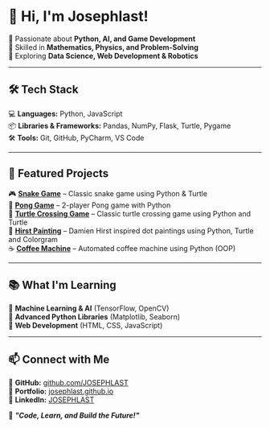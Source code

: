 # 👋 Hi, I'm Josephlast!  
🔹 Passionate about **Python, AI, and Game Development**  
🔹 Skilled in **Mathematics, Physics, and Problem-Solving**  
🔹 Exploring **Data Science, Web Development & Robotics**  

---

## 🛠️ Tech Stack  
💻 **Languages:** Python, JavaScript  
📦 **Libraries & Frameworks:** Pandas, NumPy, Flask, Turtle, Pygame  
🛠️ **Tools:** Git, GitHub, PyCharm, VS Code  

---

## 🚀 Featured Projects  
🎮 [**Snake Game**](https://github.com/JOSEPHLAST/snake-game) – Classic snake game using Python & Turtle  
🏓 [**Pong Game**](https://github.com/JOSEPHLAST/pong-game) – 2-player Pong game with Python   
🐢 [**Turtle Crossing Game**](https://github.com/JOSEPHLAST/turtle-crossing) – Classic turtle crossing game using Python and Turtle   
🎨 [**Hirst Painting**](https://github.com/JOSEPHLAST/hirst-painting) – Damien Hirst inspired dot paintings using Python, Turtle and Colorgram   
☕️ [**Coffee Machine**](https://github.com/JOSEPHLAST/coffee-machine) – Automated coffee machine using Python (OOP)

---

## 📚 What I'm Learning  
🔹 **Machine Learning & AI** (TensorFlow, OpenCV)  
🔹 **Advanced Python Libraries** (Matplotlib, Seaborn)  
🔹 **Web Development** (HTML, CSS, JavaScript)  

---

## 📫 Connect with Me  
🔗 **GitHub:** [github.com/JOSEPHLAST](https://github.com/JOSEPHLAST)  
🔗 **Portfolio:** [josephlast.github.io](https://josephlast.github.io)  
🔗 **LinkedIn:** [JOSEPHLAST](https://www.linkedin.com/in/josephlast-a-aaa813354/)

🚀 ***"Code, Learn, and Build the Future!"***  
